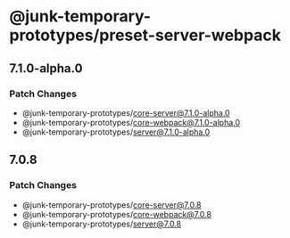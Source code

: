# @junk-temporary-prototypes/preset-server-webpack

## 7.1.0-alpha.0

### Patch Changes

- @junk-temporary-prototypes/core-server@7.1.0-alpha.0
- @junk-temporary-prototypes/core-webpack@7.1.0-alpha.0
- @junk-temporary-prototypes/server@7.1.0-alpha.0

## 7.0.8

### Patch Changes

- @junk-temporary-prototypes/core-server@7.0.8
- @junk-temporary-prototypes/core-webpack@7.0.8
- @junk-temporary-prototypes/server@7.0.8
